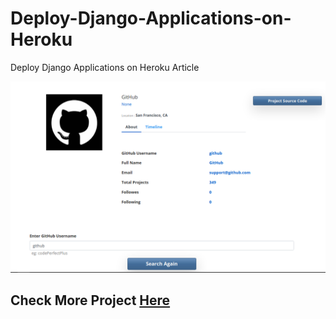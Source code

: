 # Deploy-Django-Applications-on-Heroku
Deploy Django Applications on Heroku Article


![GitAPI Project](https://raw.githubusercontent.com/DrakeEntity/project-Image/master/Screenshot%20from%202020-07-02%2013-38-46.png)

## Check More Project [Here](http://codeperfectplus.herokuapp.com/projects/)
